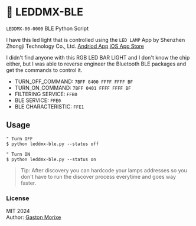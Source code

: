 # 🚦 LEDDMX-BLE

`LEDDMX-00-0000` BLE Python Script 

I have this led light that is controlled using the `LED LAMP` App by Shenzhen Zhongji Technology Co., Ltd. [Andriod App](https://play.google.com/store/apps/details?id=com.ledlamp) [iOS App Store](https://apps.apple.com/us/app/led-lamp/id1449109039)

I didn't find anyone with this RGB LED BAR LIGHT and I don't know the chip either, but I was able to reverse engineer the Bluetooth BLE packages and get the commands to control it.

- TURN_OFF_COMMAND: `7BFF 0400 FFFF FFFF BF`
- TURN_ON_COMMAND: `7BFF 0401 FFFF FFFF BF`
- FILTERING SERVICE: `FFB0`
- BLE SERVICE: `FFE0`
- BLE CHARACTERISTIC: `FFE1`

## Usage

```
" Turn OFF
$ python leddmx-ble.py --status off

" Turn ON
$ python leddmx-ble.py --status on
```

> Tip: After discovery you can hardcode your lamps addresses so you don't have to run the discover process everytime and goes way faster. 

### License
MIT 2024\
Author: [Gaston Morixe](gaston@gastonmorixe.com)

